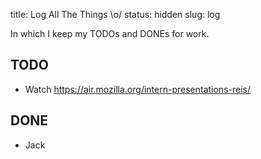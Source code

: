 title: Log All The Things \o/
status: hidden
slug: log

In which I keep my TODOs and DONEs for work.

## TODO

* Watch <https://air.mozilla.org/intern-presentations-reis/>

## DONE

* Jack

